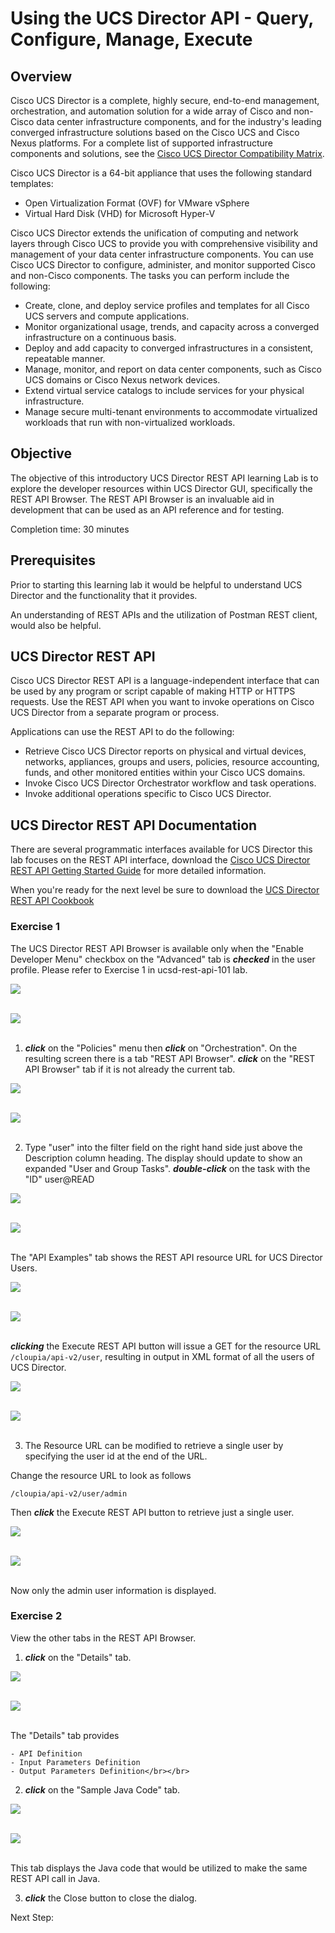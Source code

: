 # Using the UCS Director API - Query, Configure, Manage, Execute

## Overview
Cisco UCS Director is a complete, highly secure, end-to-end management, orchestration, and automation solution for a wide array of Cisco and non-Cisco data center infrastructure components, and for the industry's leading converged infrastructure solutions based on the Cisco UCS and Cisco Nexus platforms. For a complete list of supported infrastructure components and solutions, see the [Cisco UCS Director Compatibility Matrix](http://www.cisco.com/c/en/us/support/servers-unified-computing/ucs-director/products-device-support-tables-list.html).

Cisco UCS Director is a 64-bit appliance that uses the following standard templates:

  - Open Virtualization Format (OVF) for VMware vSphere
  - Virtual Hard Disk (VHD) for Microsoft Hyper-V

Cisco UCS Director extends the unification of computing and network layers through Cisco UCS to provide you with comprehensive visibility and management of your data center infrastructure components. You can use Cisco UCS Director to configure, administer, and monitor supported Cisco and non-Cisco components. The tasks you can perform include the following:

  - Create, clone, and deploy service profiles and templates for all Cisco UCS servers and compute applications.
  - Monitor organizational usage, trends, and capacity across a converged infrastructure on a continuous basis.
  - Deploy and add capacity to converged infrastructures in a consistent, repeatable manner.
  - Manage, monitor, and report on data center components, such as Cisco UCS domains or Cisco Nexus network devices.
  - Extend virtual service catalogs to include services for your physical infrastructure.
  - Manage secure multi-tenant environments to accommodate virtualized workloads that run with non-virtualized workloads.

## Objective
The objective of this introductory UCS Director REST API learning Lab is to explore the developer resources within UCS Director GUI, specifically the REST API Browser. The REST API Browser is an invaluable aid in development that can be used as an API reference and for testing.

Completion time: 30 minutes

## Prerequisites
Prior to starting this learning lab it would be helpful to understand UCS Director and the functionality that it provides.

An understanding of REST APIs and the utilization of Postman REST client, would also be helpful.

## UCS Director REST API
Cisco UCS Director REST API is a language-independent interface that can be used by any program or script capable of making HTTP or HTTPS requests. Use the REST API when you want to invoke operations on Cisco UCS Director from a separate program or process.

Applications can use the REST API to do the following:

  - Retrieve Cisco UCS Director reports on physical and virtual devices, networks, appliances, groups and users, policies, resource accounting, funds, and other monitored entities within your Cisco UCS domains.
  - Invoke Cisco UCS Director Orchestrator workflow and task operations.
  - Invoke additional operations specific to Cisco UCS Director.

## UCS Director REST API Documentation
There are several programmatic interfaces available for UCS Director this lab focuses on the REST API interface, download the [Cisco UCS Director REST API Getting Started Guide](http://www.cisco.com/c/en/us/td/docs/unified_computing/ucs/ucs-director/rest-api-getting-started-guide/6-0/b_REST_API_Getting_Started_Guide_60.html#reference_3B72657257404E8FAAA0E23904E65DF2) for more detailed information.

When you're ready for the next level be sure to download the [UCS Director REST API Cookbook](http://www.cisco.com/c/en/us/support/servers-unified-computing/ucs-director/products-programming-reference-guides-list.html)

### Exercise 1
The UCS Director REST API Browser is available only when the "Enable Developer Menu" checkbox on the "Advanced" tab is ***checked*** in the user profile. Please refer to Exercise 1 in ucsd-rest-api-101 lab.

  ![](/posts/files/dne-dcip-ucsd-infrastructure-automation-api-query-configure-manage-execute-v01/assets/images/image-01.jpg)<br/><br/>

  ![](assets/images/image-01.jpg)<br/><br/>

  1. ***click*** on the "Policies" menu then ***click*** on "Orchestration". On the resulting screen there is a tab "REST API Browser". ***click*** on the "REST API Browser" tab if it is not already the current tab.

  ![](/posts/files/dne-dcip-ucsd-infrastructure-automation-api-query-configure-manage-execute-v01/assets/images/image-02.jpg)<br/><br/>

  ![](assets/images/image-02.jpg)<br/><br/>

  2. Type "user" into the filter field on the right hand side just above the Description column heading. The display should update to show an expanded "User and Group Tasks". ***double-click*** on the task with the "ID" user@READ

  ![](/posts/files/dne-dcip-ucsd-infrastructure-automation-api-query-configure-manage-execute-v01/assets/images/image-03.jpg)<br/><br/>

  ![](assets/images/image-03.jpg)<br/><br/>

  The "API Examples" tab shows the REST API resource URL for UCS Director Users.

  ![](/posts/files/dne-dcip-ucsd-infrastructure-automation-api-query-configure-manage-execute-v01/assets/images/image-04.jpg)<br/><br/>

  ![](assets/images/image-04.jpg)<br/><br/>

  ***clicking*** the Execute REST API button will issue a GET for the resource URL `/cloupia/api-v2/user`, resulting in output in XML format of all the users of UCS Director.

  ![](/posts/files/dne-dcip-ucsd-infrastructure-automation-api-query-configure-manage-execute-v01/assets/images/image-05.jpg)<br/><br/>

  ![](assets/images/image-05.jpg)<br/><br/>

  3. The Resource URL can be modified to retrieve a single user by specifying the user id at the end of the URL.

  Change the resource URL to look as follows

  `/cloupia/api-v2/user/admin`

  Then ***click*** the Execute REST API button to retrieve just a single user.

  ![](/posts/files/dne-dcip-ucsd-infrastructure-automation-api-query-configure-manage-execute-v01/assets/images/image-06.jpg)<br/><br/>

  ![](assets/images/image-06.jpg)<br/><br/>

  Now only the admin user information is displayed.

### Exercise 2
View the other tabs in the REST API Browser.

  1. <strong>*click*</strong> on the "Details" tab.

  ![](/posts/files/dne-dcip-ucsd-infrastructure-automation-api-query-configure-manage-execute-v01/assets/images/image-07.jpg)<br/><br/>

  ![](assets/images/image-07.jpg)<br/><br/>

  The "Details" tab provides

    - API Definition
    - Input Parameters Definition
    - Output Parameters Definition</br></br>

  2. ***click*** on the "Sample Java Code" tab.

  ![](/posts/files/dne-dcip-ucsd-infrastructure-automation-api-query-configure-manage-execute-v01/assets/images/image-08.jpg)<br/><br/>

  ![](assets/images/image-08.jpg)<br/><br/>

  This tab displays the Java code that would be utilized to make the same REST API call in Java.

  3. <strong>*click*</strong> the Close button to close the dialog.

Next Step:
